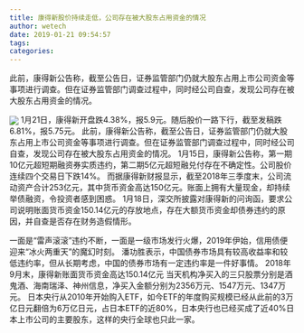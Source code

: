```yaml
---
title: 康得新股价持续走低，公司存在被大股东占用资金的情况
author: wetech
date: 2019-01-21 09:54:57
tags: 
categories: 
---
```

此前，康得新公告称，截至公告日，证券监管部门仍就大股东占用上市公司资金等事项进行调查。但在证券监管部门调查过程中，同时经公司自查，发现公司存在被大股东占用资金的情况。
<!-- more -->
<img align="center" border="0" src="https://imgcdn.yicai.com/uppics/images/2019/01/1ef097a25d21d57c0b75c3bd19888d9a.jpg" />
1月21日，康得新开盘跌4.38%，报5.9元。随后股价一路下行，截至发稿跌6.81%，报5.75元。
此前，康得新公告称，截至公告日，证券监管部门仍就大股东占用上市公司资金等事项进行调查。但在证券监管部门调查过程中，同时经公司自查，发现公司存在被大股东占用资金的情况。
1月15日，康得新公告称，第一期10亿元超短期融资券实质违约，第二期5亿元超短融兑付存在不确定性。公司股价连续四个交易日下跌14%。
而据康得新财报显示，截至2018年三季度末，公司流动资产合计253亿元，其中货币资金高达150亿元。账面上拥有大量现金，却持续举债融资，令投资者感到困惑。
1月18日，深交所披露对康得新的问询函，要求公司说明账面货币资金150.14亿元的存放地点，存在大额货币资金却债券违约的原因，并自查是否存在财务造假情形。
 
 
一面是“雷声滚滚”违约不断，一面是一级市场发行火爆，2019年伊始，信用债便迎来“冰火两重天”的魔幻时刻。
潘功胜表示，中国债券市场具有较高收益率和较低违约率，但从长期考虑，中国的债券市场有一定违约率是一件好事情。
2018年9月末，康得新账面货币资金高达150.14亿元
当天机构净买入的三只股票分别是酒鬼酒、海南瑞泽、神州信息，净买入金额分别为2356万元、1547万元、1347万元。
日本央行从2010年开始购入ETF，如今ETF的年度购买规模已经从此前的3万亿日元翻倍为6万亿日元，占日本ETF的近80%，日本央行也已经买成了近40%日本上市公司的主要股东，这样的央行全球也只此一家。
